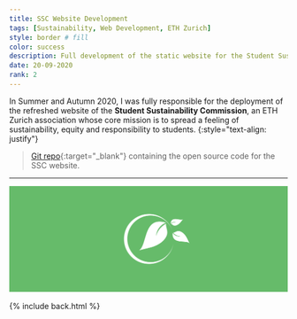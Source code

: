 ```yaml
---
title: SSC Website Development
tags: [Sustainability, Web Development, ETH Zurich]
style: border # fill
color: success
description: Full development of the static website for the Student Sustainability Commission at ETH Zurich
date: 20-09-2020
rank: 2
---
```


In Summer and Autumn 2020, I was fully responsible for the deployment of the refreshed website of the **Student Sustainability Commission**, an ETH Zurich association whose core mission is to spread a feeling of sustainability, equity and responsibility to students.
{:style="text-align: justify"}

> [Git repo](https://gitlab.com/maximeraafat/ssc){:target="_blank"} containing the open source code for the SSC website.

<hr>

<div align="center">
  <a href="https://ssc.ethz.ch" target="_blank">
    <img src="/assets/projects/ssc_logo.svg" alt="ssc_logo" class="img-style">
  </a>
</div>

{% include back.html %}
